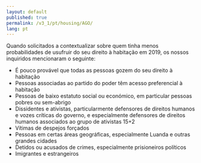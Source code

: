 ```yaml
---
layout: default
published: true
permalink: /v3_1/pt/housing/AGO/
lang: pt
---
```


Quando solicitados a contextualizar sobre quem tinha menos probabilidades de usufruir do seu direito à habitação em 2019, os nossos inquiridos mencionaram o seguinte:

- É pouco provável que todas as pessoas gozem do seu direito à habitação
- Pessoas associadas ao partido do poder têm acesso preferencial à habitação
- Pessoas de baixo estatuto social ou económico, em particular pessoas pobres ou sem-abrigo
- Dissidentes e ativistas, particularmente defensores de direitos humanos e vozes críticas do governo, e especialmente defensores de direitos humanos associados ao grupo de ativistas 15+2
- Vítimas de despejos forçados
- Pessoas em certas áreas geográficas, especialmente Luanda e outras grandes cidades
- Detidos ou acusados de crimes, especialmente prisioneiros políticos
- Imigrantes e estrangeiros


